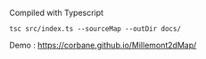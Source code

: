 
Compiled with Typescript

`tsc src/index.ts --sourceMap --outDir docs/`

Demo : https://corbane.github.io/Millemont2dMap/
